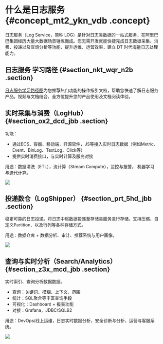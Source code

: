 # 什么是日志服务 {#concept_mt2_ykn_vdb .concept}

日志服务（Log Service，简称 LOG）是针对日志类数据的一站式服务，在阿里巴巴集团经历大量大数据场景锤炼而成。您无需开发就能快捷完成日志数据采集、消费、投递以及查询分析等功能，提升运维、运营效率，建立 DT 时代海量日志处理能力。

## 日志服务 学习路径 {#section_nkt_wqr_n2b .section}

[日志服务学习路径图](https://www.alibabacloud.com/getting-started/learningpath/log)为您推荐热门功能的操作指引文档，帮助您快速了解日志服务产品。视频与文档结合，全方位提升您的产品使用及文档阅读体验。

## 实时采集与消费（LogHub） {#section_ox2_dcd_jbb .section}

功能：

-   通过ECS、容器、移动端，开源软件，JS等接入实时日志数据（例如Metric、Event、BinLog、TextLog、Click等）
-   提供实时消费接口，与实时计算及服务对接

用途：数据清洗（ETL），流计算（Stream Compute），监控与报警， 机器学习与迭代计算。

![](http://static-aliyun-doc.oss-cn-hangzhou.aliyuncs.com/assets/img/13002/2357_zh-CN.png)

## 投递数仓（LogShipper） {#section_prt_5hd_jbb .section}

稳定可靠的日志投递。将日志中枢数据投递至存储类服务进行存储。支持压缩、自定义Partition、以及行列等各种存储方式。

用途：数据仓库 + 数据分析、审计、推荐系统与用户画像。

![](http://static-aliyun-doc.oss-cn-hangzhou.aliyuncs.com/assets/img/13002/2363_zh-CN.png)

## 查询与实时分析（Search/Analytics） {#section_z3x_mcd_jbb .section}

实时索引、查询分析数据数据。

-   查询：关键词、模糊、上下文、范围
-   统计：SQL聚合等丰富查询手段
-   可视化：Dashboard + 报表功能
-   对接：Grafana，JDBC/SQL92

用途：DevOps/线上运维，日志实时数据分析，安全诊断与分析，运营与客服系统。

![](http://static-aliyun-doc.oss-cn-hangzhou.aliyuncs.com/assets/img/13002/2364_zh-CN.png)

